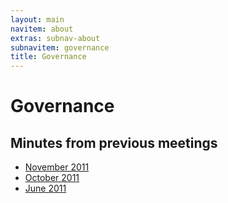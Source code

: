 ```yaml
---
layout: main
navitem: about
extras: subnav-about
subnavitem: governance
title: Governance
---
```


# Governance

## Minutes from previous meetings

* [November 2011](/downloads/minutes/OIWF_3_11_2011_minutes.docx)
* [October 2011](/downloads/minutes/OIWF_6_10_2011_minutes.docx)
* [June 2011](/downloads/minutes/OIWF_2_6_2011_minutes.docx)
